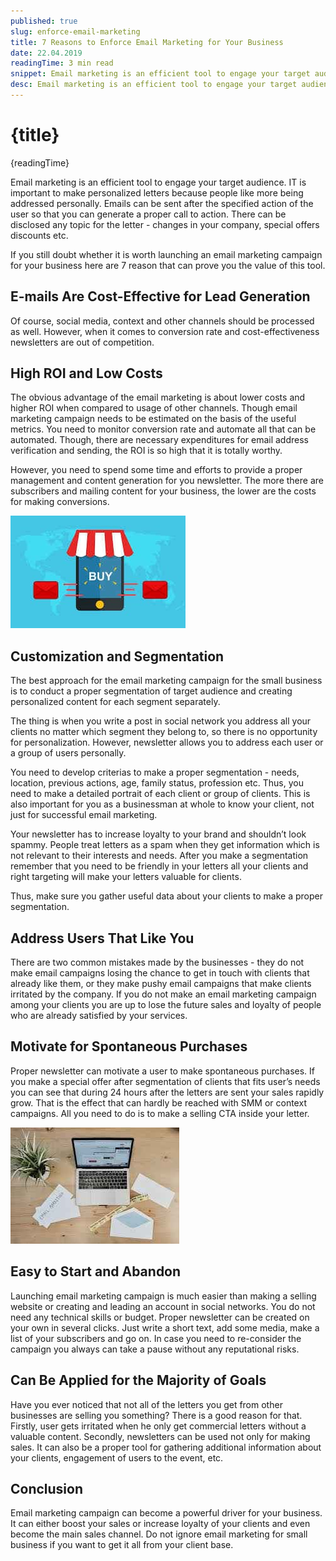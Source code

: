```yaml
---
published: true
slug: enforce-email-marketing
title: 7 Reasons to Enforce Email Marketing for Your Business
date: 22.04.2019
readingTime: 3 min read
snippet: Email marketing is an efficient tool to engage your target audience. IT is important to make personalized letters because people like more being addressed personally. Emails can be sent after the specified action of the user so that you can generate a proper call to action. There can be disclosed any topic for the letter - changes in your company, special offers discounts etc.
desc: Email marketing is an efficient tool to engage your target audience. IT is important to make personalized letters because people like more being addressed personally. Emails can be sent after the specified action of the user so that you can generate a proper call to action. There can be disclosed any topic for the letter - changes in your company, special offers discounts etc.
---
```


<script context="module">
  import img from "./reasons-to-enforce-email-marketing-img2.jpg?format=webp;jpg;avif&srcset";
  import thumbnail from "./reasons-to-enforce-email-marketing-img2.jpg";

  metadata.image= img;
  metadata.thumbnail = thumbnail;
</script>

# {title}

{readingTime}

Email marketing is an efficient tool to engage your target audience. IT is important to make personalized letters because people like more being addressed personally. Emails can be sent after the specified action of the user so that you can generate a proper call to action. There can be disclosed any topic for the letter - changes in your company, special offers discounts etc.

If you still doubt whether it is worth launching an email marketing campaign for your business here are 7 reason that can prove you the value of this tool.

## E-mails Are Cost-Effective for Lead Generation

Of course, social media, context and other channels should be processed as well. However, when it comes to conversion rate and cost-effectiveness newsletters are out of competition.

## High ROI and Low Costs

The obvious advantage of the email marketing is about lower costs and higher ROI when compared to usage of other channels. Though email marketing campaign needs to be estimated on the basis of the useful metrics. You need to monitor conversion rate and automate all that can be automated. Though, there are necessary expenditures for email address verification and sending, the ROI is so high that it is totally worthy.

However, you need to spend some time and efforts to provide a proper management and content generation for you newsletter. The more there are subscribers and mailing content for your business, the lower are the costs for making conversions.

![7 Reasons to Enforce Email Marketing for Your Business](./reasons-to-enforce-email-marketing-img1.jpg?format=webp;jpg;avif&srcset)

## Customization and Segmentation

The best approach for the email marketing campaign for the small business is to conduct a proper segmentation of target audience and creating personalized content for each segment separately.

The thing is when you write a post in social network you address all your clients no matter which segment they belong to, so there is no opportunity for personalization. However, newsletter allows you to address each user or a group of users personally.

You need to develop criterias to make a proper segmentation - needs, location, previous actions, age, family status, profession etc. Thus, you need to make a detailed portrait of each client or group of clients. This is also important for you as a businessman at whole to know your client, not just for successful email marketing.

Your newsletter has to increase loyalty to your brand and shouldn’t look spammy. People treat letters as a spam when they get information which is not relevant to their interests and needs. After you make a segmentation remember that you need to be friendly in your letters all your clients and right targeting will make your letters valuable for clients.

Thus, make sure you gather useful data about your clients to make a proper segmentation.

## Address Users That Like You

There are two common mistakes made by the businesses - they do not make email campaigns losing the chance to get in touch with clients that already like them, or they make pushy email campaigns that make clients irritated by the company. If you do not make an email marketing campaign among your clients you are up to lose the future sales and loyalty of people who are already satisfied by your services.

## Motivate for Spontaneous Purchases

Proper newsletter can motivate a user to make spontaneous purchases. If you make a special offer after segmentation of clients that fits user’s needs you can see that during 24 hours after the letters are sent your sales rapidly grow. That is the effect that can hardly be reached with SMM or context campaigns. All you need to do is to make a selling CTA inside your letter.

![7 Reasons to Enforce Email Marketing for Your Business](./reasons-to-enforce-email-marketing-img2.jpg?format=webp;jpg;avif&srcset)

## Easy to Start and Abandon

Launching email marketing campaign is much easier than making a selling website or creating and leading an account in social networks. You do not need any technical skills or budget. Proper newsletter can be created on your own in several clicks. Just write a short text, add some media, make a list of your subscribers and go on. In case you need to re-consider the campaign you always can take a pause without any reputational risks.

## Can Be Applied for the Majority of Goals

Have you ever noticed that not all of the letters you get from other businesses are selling you something? There is a good reason for that. Firstly, user gets irritated when he only get commercial letters without a valuable content. Secondly, newsletters can be used not only for making sales. It can also be a proper tool for gathering additional information about your clients, engagement of users to the event, etc.

## Conclusion

Email marketing campaign can become a powerful driver for your business. It can either boost your sales or increase loyalty of your clients and even become the main sales channel. Do not ignore email marketing for small business if you want to get it all from your client base.
